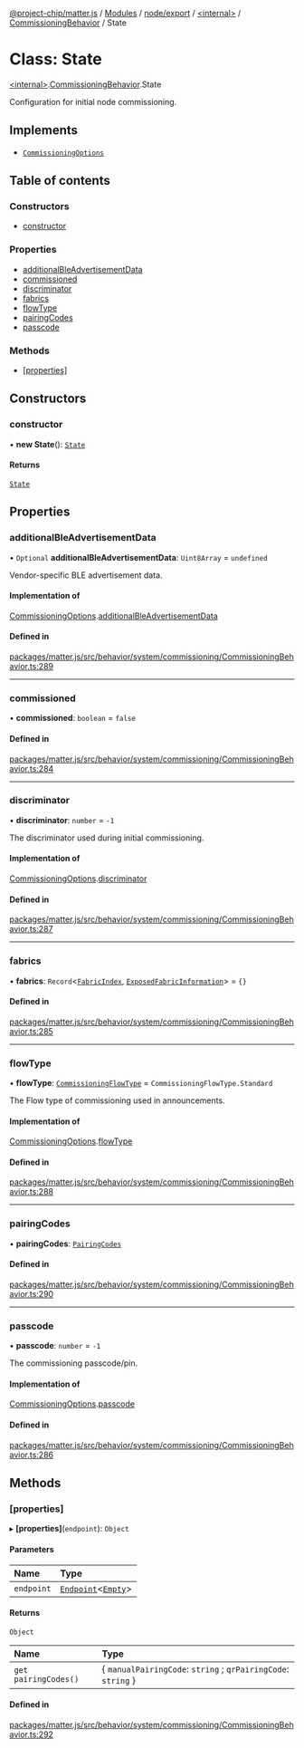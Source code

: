 [@project-chip/matter.js](../README.md) / [Modules](../modules.md) / [node/export](../modules/node_export.md) / [\<internal\>](../modules/node_export._internal_.md) / [CommissioningBehavior](../modules/node_export._internal_.CommissioningBehavior.md) / State

# Class: State

[\<internal\>](../modules/node_export._internal_.md).[CommissioningBehavior](../modules/node_export._internal_.CommissioningBehavior.md).State

Configuration for initial node commissioning.

## Implements

- [`CommissioningOptions`](../interfaces/node_export._internal_.CommissioningOptions-1.md)

## Table of contents

### Constructors

- [constructor](node_export._internal_.CommissioningBehavior.State.md#constructor)

### Properties

- [additionalBleAdvertisementData](node_export._internal_.CommissioningBehavior.State.md#additionalbleadvertisementdata)
- [commissioned](node_export._internal_.CommissioningBehavior.State.md#commissioned)
- [discriminator](node_export._internal_.CommissioningBehavior.State.md#discriminator)
- [fabrics](node_export._internal_.CommissioningBehavior.State.md#fabrics)
- [flowType](node_export._internal_.CommissioningBehavior.State.md#flowtype)
- [pairingCodes](node_export._internal_.CommissioningBehavior.State.md#pairingcodes)
- [passcode](node_export._internal_.CommissioningBehavior.State.md#passcode)

### Methods

- [[properties]](node_export._internal_.CommissioningBehavior.State.md#[properties])

## Constructors

### constructor

• **new State**(): [`State`](node_export._internal_.CommissioningBehavior.State.md)

#### Returns

[`State`](node_export._internal_.CommissioningBehavior.State.md)

## Properties

### additionalBleAdvertisementData

• `Optional` **additionalBleAdvertisementData**: `Uint8Array` = `undefined`

Vendor-specific BLE advertisement data.

#### Implementation of

[CommissioningOptions](../interfaces/node_export._internal_.CommissioningOptions-1.md).[additionalBleAdvertisementData](../interfaces/node_export._internal_.CommissioningOptions-1.md#additionalbleadvertisementdata)

#### Defined in

[packages/matter.js/src/behavior/system/commissioning/CommissioningBehavior.ts:289](https://github.com/project-chip/matter.js/blob/6d3b6a5d957d88a9231d6ecab4bb41f8133112be/packages/matter.js/src/behavior/system/commissioning/CommissioningBehavior.ts#L289)

___

### commissioned

• **commissioned**: `boolean` = `false`

#### Defined in

[packages/matter.js/src/behavior/system/commissioning/CommissioningBehavior.ts:284](https://github.com/project-chip/matter.js/blob/6d3b6a5d957d88a9231d6ecab4bb41f8133112be/packages/matter.js/src/behavior/system/commissioning/CommissioningBehavior.ts#L284)

___

### discriminator

• **discriminator**: `number` = `-1`

The discriminator used during initial commissioning.

#### Implementation of

[CommissioningOptions](../interfaces/node_export._internal_.CommissioningOptions-1.md).[discriminator](../interfaces/node_export._internal_.CommissioningOptions-1.md#discriminator)

#### Defined in

[packages/matter.js/src/behavior/system/commissioning/CommissioningBehavior.ts:287](https://github.com/project-chip/matter.js/blob/6d3b6a5d957d88a9231d6ecab4bb41f8133112be/packages/matter.js/src/behavior/system/commissioning/CommissioningBehavior.ts#L287)

___

### fabrics

• **fabrics**: `Record`\<[`FabricIndex`](../modules/datatype_export.md#fabricindex), [`ExposedFabricInformation`](../modules/fabric_export.md#exposedfabricinformation)\> = `{}`

#### Defined in

[packages/matter.js/src/behavior/system/commissioning/CommissioningBehavior.ts:285](https://github.com/project-chip/matter.js/blob/6d3b6a5d957d88a9231d6ecab4bb41f8133112be/packages/matter.js/src/behavior/system/commissioning/CommissioningBehavior.ts#L285)

___

### flowType

• **flowType**: [`CommissioningFlowType`](../enums/schema_export.CommissioningFlowType.md) = `CommissioningFlowType.Standard`

The Flow type of commissioning used in announcements.

#### Implementation of

[CommissioningOptions](../interfaces/node_export._internal_.CommissioningOptions-1.md).[flowType](../interfaces/node_export._internal_.CommissioningOptions-1.md#flowtype)

#### Defined in

[packages/matter.js/src/behavior/system/commissioning/CommissioningBehavior.ts:288](https://github.com/project-chip/matter.js/blob/6d3b6a5d957d88a9231d6ecab4bb41f8133112be/packages/matter.js/src/behavior/system/commissioning/CommissioningBehavior.ts#L288)

___

### pairingCodes

• **pairingCodes**: [`PairingCodes`](../interfaces/node_export._internal_.CommissioningBehavior.PairingCodes.md)

#### Defined in

[packages/matter.js/src/behavior/system/commissioning/CommissioningBehavior.ts:290](https://github.com/project-chip/matter.js/blob/6d3b6a5d957d88a9231d6ecab4bb41f8133112be/packages/matter.js/src/behavior/system/commissioning/CommissioningBehavior.ts#L290)

___

### passcode

• **passcode**: `number` = `-1`

The commissioning passcode/pin.

#### Implementation of

[CommissioningOptions](../interfaces/node_export._internal_.CommissioningOptions-1.md).[passcode](../interfaces/node_export._internal_.CommissioningOptions-1.md#passcode)

#### Defined in

[packages/matter.js/src/behavior/system/commissioning/CommissioningBehavior.ts:286](https://github.com/project-chip/matter.js/blob/6d3b6a5d957d88a9231d6ecab4bb41f8133112be/packages/matter.js/src/behavior/system/commissioning/CommissioningBehavior.ts#L286)

## Methods

### [properties]

▸ **[properties]**(`endpoint`): `Object`

#### Parameters

| Name | Type |
| :------ | :------ |
| `endpoint` | [`Endpoint`](endpoint_export.Endpoint-1.md)\<[`Empty`](../interfaces/behavior_cluster_export._internal_.Empty.md)\> |

#### Returns

`Object`

| Name | Type |
| :------ | :------ |
| `get pairingCodes()` | \{ `manualPairingCode`: `string` ; `qrPairingCode`: `string`  } |

#### Defined in

[packages/matter.js/src/behavior/system/commissioning/CommissioningBehavior.ts:292](https://github.com/project-chip/matter.js/blob/6d3b6a5d957d88a9231d6ecab4bb41f8133112be/packages/matter.js/src/behavior/system/commissioning/CommissioningBehavior.ts#L292)
